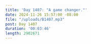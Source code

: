 ```yaml
---
title: 'Day 1407: "A game changer."'
date: 2024-11-26 15:57:00 -08:00
file: "/uploads/B1407.mp3"
post: Day 1407
duration: '00:03:46'
length: 2902671
---
```


